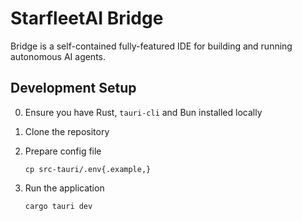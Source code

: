 # StarfleetAI Bridge

Bridge is a self-contained fully-featured IDE for building and running autonomous AI agents.

## Development Setup

0. Ensure you have Rust, `tauri-cli` and Bun installed locally
1. Clone the repository
2. Prepare config file
   
   ```shell
   cp src-tauri/.env{.example,}
   ```

3. Run the application

   ```shell
   cargo tauri dev
   ```

